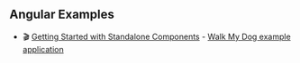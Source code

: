 ## Angular Examples

* 🎬 [ Getting Started with Standalone Components](https://www.youtube.com/watch?v=x5PZwb4XurU) - [Walk My Dog example application](./walk-my-dog)